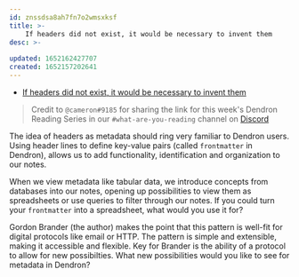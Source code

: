 ```yaml
---
id: znssdsa8ah7fn7o2wmsxksf
title: >-
    If headers did not exist, it would be necessary to invent them
desc: >-
    
updated: 1652162427707
created: 1652157202641
---
```


- [If headers did not exist, it would be necessary to invent them](https://subconscious.substack.com/p/if-headers-did-not-exist-it-would?s=r)

> Credit to `@cameron#9185` for sharing the link for this week's Dendron Reading Series in our `#what-are-you-reading` channel on [Discord](link.dendron.so/discord)

The idea of headers as metadata should ring very familiar to Dendron users. Using header lines to define key-value pairs (called `frontmatter` in Dendron), allows us to add functionality, identification and organization to our notes.  

When we view metadata like tabular data, we introduce concepts from databases into our notes, opening up possibilities to view them as spreadsheets or use queries to filter through our notes. If you could turn your `frontmatter` into a spreadsheet, what would you use it for?

Gordon Brander (the author) makes the point that this pattern is well-fit for digital protocols like email or HTTP. The pattern is simple and extensible, making it accessible and flexible. Key for Brander is the ability of a protocol to allow for new possibilties. What new possibilities would you like to see for metadata in Dendron?




